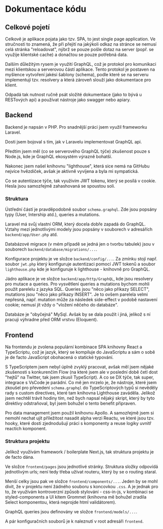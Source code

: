 # Dokumentace kódu

## Celkové pojetí
Celkově je aplikace pojata jako tzv. SPA, to jest single page application. Ve stručnosti to znamená, že při přejití na jakýkoli odkaz na stránce se nemusí celá stránka "reloadovat", nýbrž se pouze pošle dotaz na server (popř. se využije klientské cache) a donačtou se pouze potřebná data.

Dalším důležitým rysem je využití GraphQL, což je protokol pro komunikaci mezi klientskou a serverovou částí aplikace. Tento protokol je postaven na myšlence vytvoření jakési šablony (schema), podle které se na serveru implementují tzv. resolvery a která zároveň slouží jako dokumentace pro klient.

Odpadá tak nutnost ručně psát složité dokumentace (jako to bývá u RESTových api) a používat nástroje jako swagger nebo apiary.

## Backend
Backend je napsán v PHP. Pro snadnější práci jsem využil frameworku Laravel. 

Dosti jsem bojoval s tím, jak v Laravelu implementovat GraphQL api. 

Předtím jsem měl (co se serverového GraphQL týče) zkušenost pouze s Node.js, kde je GraphQL ekosystém výrazně bohatší.

Nakonec jsem našel knihovnu "lighthouse", která sice nemá na GitHubu nejvíce hvězdiček, avšak je aktivně vyvíjena a byla mi sympatická.

Co se autentizace týče, tak využívím JWT tokenu, který se posílá v cookie. Hesla jsou samozřejmě zahashovaná se spoustou soli.

### Struktura
Ústřední částí je pravděpodobně soubor `schema.graphql`. Zde jsou popsány typy (User, Intership atd.), queries a mutations.

Laravel má svůj vlastní ORM, který docela dobře zapadá do GraphQL. Vztahy mezi jednotlivými modely jsou popsány v souborech v adresářích `backend/app/User.php` atd.

Databázové migrace (v mém případě se jedná jen o tvorbu tabulek) jsou v souborech `backend/database/migrations/...`.

Konfigurace projektu je ve složce `backend/config/...`. Za zmínku stojí např. soubor `jwt.php` který konfiguruje autentizaci pomocí JWT tokenů a soubor `lighthouse.php` kde je konfiguruje k lighthouse - knihovně pro GraphQL.

Jádro aplikace je ve složce `backend/app/http/GraphQL`, kde jsou resolvery pro mutace a queries. Pro vysvětlení queries a mutations bychom mohli použít parelelu z jazyka SQL. Queries jsou "něco jako příkazy SELECT", mutations jsou "něco jako příkazy INSERT". Je to ovšem parelela velmi nepřesná, např. mutation může za následek side-effect v podobě nastavení cookie; nemusí jít vždy o "vložení něčeho do databáze".

Databáze je "obyčejná" MySql. Avšak by se dala použít i jiná, jelikož s ní pracuji výhradne před ORM vrstvu (Eloquent).

## Frontend
Na frontendu je zvolena populární kombinace SPA knihovny React a TypeScriptu, což je jazyk, který se kompiluje do JavaScriptu a sám o sobě je de facto JavaScript obohacená o statické typování.

S TypeScriptem jsem nebyl úplně zvyklý pracovat, avšak měl jsem nějaké zkušenosti s konkurenčím Flow (na které jsem ale v poslední době četl dost "hejtů" na Twitter, tak jsem zkusil TypeScript). A co se DX týče, tak super, integrace s VsCode je parádní. Co mě jen mrzelo je, že nástroje, které jsem zkoušel pro převedení `schema.graphql` do TypeScriptových typů si nevěděly rady s custom directives, které tam knihovna Lighthouse zaváděla. Jelikož jsem nechtěl trávit hodiny tím, než bych napsal nějaký skript, který by tyto direktivy odstraňoval, byl jsem bohužel o tento benefit připraven.

Pro data management jsem použil knihovnu Apollo. A samozřejmě jsem si nemohl nechat ujít příležitost nasadit alpha verzi Reactu, ve které jsou tzv. hooky, které dosti zjednodušují práci s komponenty a reuse logiky uvnitř reactích komponent.

### Struktura projektu
Jelikož využívám framework / boilerplate Next.js, tak struktura projektu je de facto dána. 

Ve složce `frontend/pages` jsou jednotlivé stránky. Struktura složky odpovídá jednotlivým urls; není tedy třeba užívat routeru, který by se o routing staral.

Menší celky jsou pak ve složce `frontend/components/...`. Jeden by se mohl divit, že v projektu není žádného souboru s koncovkou `.css`. A je jednak pro to, že využívám kontroverzní způsob stylování - css-in-js, v kombinaci se styled-components a UI kitem Grommet (knihovna mě bohužel zradila Select komponentou, která neprojde html validátorem).

GraphQL queries jsou definovány ve složce `frontend/models/...`.

A pár konfiguračních souborů je k naleznutí v root adresáři `frontend`.
